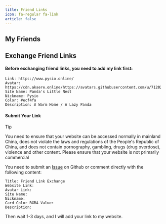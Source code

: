 ```yaml
---
title: Friend Links
icon: fa-regular fa-link
article: false
---
```


## My Friends

<VPCard
  title="233355607's Random Writing Site"
  desc="Writes everything to attract eating ("
  logo="https://camo.pysio.online/2582869ce65bdd55074968fe5afa63e45bc39542/68747470733a2f2f617661746172732e67697468756275736572636f6e74656e742e636f6d2f752f3831393631393632"
  link="https://www.233355607.xyz/"
  background="rgba(236, 244, 250)"
/>

<VPCard
  title="Fox Den"
  desc="Silly fox fox"
  logo="https://camo.pysio.online/d889f3b9c82dcae2c4a105169af9da2eec4ca190/68747470733a2f2f617661746172732e67697468756275736572636f6e74656e742e636f6d2f752f313835363633323132"
  link="https://www.yxixun1.icu/"
  background="rgba(250,236,244,1)"
/>

<VPCard
  title="Milu's Little Nest"
  desc="Giving up personality is no different from death"
  logo="https://camo.pysio.online/6aa5f4648011af44d8ce3773a4a07f1403ea71d6/68747470733a2f2f617661746172732e67697468756275736572636f6e74656e742e636f6d2f752f3832363934333130"
  link="https://www.milu.ink/"
  background="rgba(233,30,99,0.17)"
/>

<VPCard
  title="liuzhen932's Little Nest"
  desc="As long as you're willing to do it, there's nothing people can't master"
  logo="https://camo.pysio.online/f5b2d18e097cd11e815d993e01c1c1538ceba749/68747470733a2f2f617661746172732e67697468756275736572636f6e74656e742e636f6d2f752f313431383234343731"
  link="https://blog.liuzhen932.top/"
  background="rgba(33, 55, 145, 0.29)"
/>

<VPCard
  title="Zero Wolf's Little Nest"
  desc="Strive to move forward, even if there may not be light ahead"
  logo="https://camo.pysio.online/1e7b03ce0d003432924dfe7d298e8d9f09aa2074/68747470733a2f2f617661746172732e67697468756275736572636f6e74656e742e636f6d2f752f313432363533303335"
  link="https://zerowolf.cn/"
  background="rgba(236, 244, 250)"
/>

<VPCard
  title="Salt Wood's Little Broken Nest"
  desc="Making a comeback is unknown. ——Du Mu's << Inscription on Wujiang Pavilion >>"
  logo="https://camo.pysio.online/eb7a76fa20e787ccbce422fe00eb848338e4badf/68747470733a2f2f617661746172732e67697468756275736572636f6e74656e742e636f6d2f752f313035393830313631"
  link="https://ski.ink/"
  background="rgba(236, 244, 250)"
/>

<VPCard
  title="XiaoPang's Personal Blog"
  desc="Following dreams requires all your effort"
  logo="https://camo.pysio.online/6901dc880408e1bbe654e2fb5c65c12a84ca5118/68747470733a2f2f696d672e787064626b2e636f6d2f66696c652f696d676c6f6c2f696d672f6176617461722e6a7067"
  link="https://blog.xpdbk.com"
  background="rgba(236, 244, 250)"
/>

<VPCard
  title="GuDong Student"
  desc="Daily life of an independent developer"
  logo="https://camo.pysio.online/7a881ccc8a2db49de4909178ce7439c745185c90/68747470733a2f2f6775646f6e672e736974652f6173736574732f70726f66696c652f6775646f6e675f323032332e706e67"
  link="https://gudong.site/"
  background="rgba(236, 244, 250)"
/>

<VPCard
  title="Little Guy's Website"
  desc="Always believe beautiful things are about to happen"
  logo="https://camo.pysio.online/4a41f633fa63d3d710414dbf9e8ce0b52bfc8c4c/68747470733a2f2f6b6e6478687a2e636e2f66617669636f6e2e69636f"
  link="https://kndxhz.cn"
  background="rgba(20, 255, 134, 0.23)"
/>

<VPCard
  title="fishcpy's Little Broken Site"
  desc="Without indifference, there is no clear ambition; without tranquility, there is no far-reaching goal"
  logo="https://camo.pysio.online/d284a21a9ff53dc764df4d6aed98c688420ab102/68747470733a2f2f626c6f672e666973686370792e636e2f75706c6f61642f666973686370792d2545352538452538422545372542432541392e706e67"
  link="https://blog.fishcpy.cn/"
  background="rgba(255, 5, 172, 0.23)"
/>

<VPCard
  title="Hill233's Little Nest"
  desc="Just an ordinary blog"
  logo="https://camo.pysio.online/db21b0f6244025ac6227b58dd76c2efe3c8383ba/68747470733a2f2f712e716c6f676f2e636e2f673f623d7171266e6b3d3138353134363630353526733d363430"
  link="https://hill233.top/"
  background="rgba(236, 244, 250)"
/>

## Exchange Friend Links

#### Before exchanging friend links, you need to add my link first:

```text
Link: https://www.pysio.online/
Avatar: https://cdn.akaere.online/https://avatars.githubusercontent.com/u/71202163
Site Name: Panda's Little Nest
Nickname: Pysio
Color: #ecf4fa
Description: A Warm Home / A Lazy Panda
```
#### Submit Your Link

> [!tip]
> You need to ensure that your website can be accessed normally in mainland China, does not violate the laws and regulations of the People's Republic of China, and does not contain pornography, gambling, drugs (drug overdose), violence and other content.
> Please ensure that your website is not primarily commercial

You need to submit an [Issue](https://github.com/pysio2007/Vue-blog) on Github or comment directly with the following content:

```text
Title: Friend Link Exchange
Website Link:
Avatar Link:
Site Name:
Nickname:
Card Color RGBA Value:
Description:
```

Then wait 1-3 days, and I will add your link to my website. 